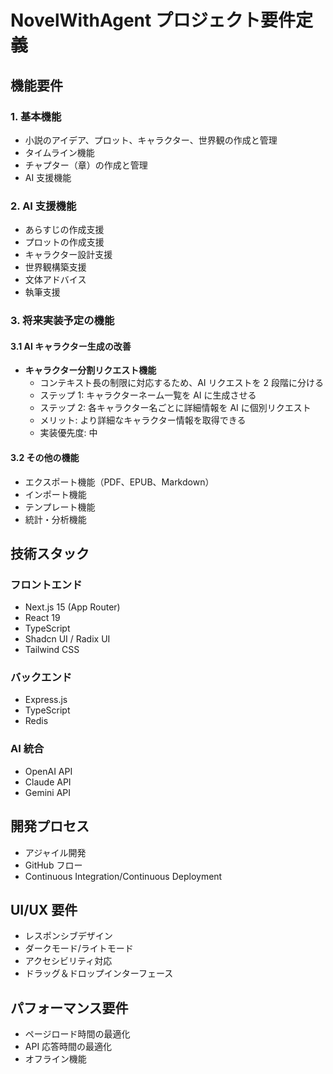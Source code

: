 # NovelWithAgent プロジェクト要件定義

## 機能要件

### 1. 基本機能

- 小説のアイデア、プロット、キャラクター、世界観の作成と管理
- タイムライン機能
- チャプター（章）の作成と管理
- AI 支援機能

### 2. AI 支援機能

- あらすじの作成支援
- プロットの作成支援
- キャラクター設計支援
- 世界観構築支援
- 文体アドバイス
- 執筆支援

### 3. 将来実装予定の機能

#### 3.1 AI キャラクター生成の改善

- **キャラクター分割リクエスト機能**
  - コンテキスト長の制限に対応するため、AI リクエストを 2 段階に分ける
  - ステップ 1: キャラクターネーム一覧を AI に生成させる
  - ステップ 2: 各キャラクター名ごとに詳細情報を AI に個別リクエスト
  - メリット: より詳細なキャラクター情報を取得できる
  - 実装優先度: 中

#### 3.2 その他の機能

- エクスポート機能（PDF、EPUB、Markdown）
- インポート機能
- テンプレート機能
- 統計・分析機能

## 技術スタック

### フロントエンド

- Next.js 15 (App Router)
- React 19
- TypeScript
- Shadcn UI / Radix UI
- Tailwind CSS

### バックエンド

- Express.js
- TypeScript
- Redis

### AI 統合

- OpenAI API
- Claude API
- Gemini API

## 開発プロセス

- アジャイル開発
- GitHub フロー
- Continuous Integration/Continuous Deployment

## UI/UX 要件

- レスポンシブデザイン
- ダークモード/ライトモード
- アクセシビリティ対応
- ドラッグ＆ドロップインターフェース

## パフォーマンス要件

- ページロード時間の最適化
- API 応答時間の最適化
- オフライン機能
